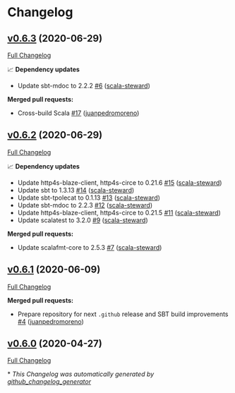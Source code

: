 # Changelog

## [v0.6.3](https://github.com/scala-exercises/scala-exercises-runtime/tree/v0.6.3) (2020-06-29)

[Full Changelog](https://github.com/scala-exercises/scala-exercises-runtime/compare/v0.6.2...v0.6.3)

📈 **Dependency updates**

- Update sbt-mdoc to 2.2.2 [\#6](https://github.com/scala-exercises/scala-exercises-runtime/pull/6) ([scala-steward](https://github.com/scala-steward))

**Merged pull requests:**

- Cross-build Scala [\#17](https://github.com/scala-exercises/scala-exercises-runtime/pull/17) ([juanpedromoreno](https://github.com/juanpedromoreno))

## [v0.6.2](https://github.com/scala-exercises/scala-exercises-runtime/tree/v0.6.2) (2020-06-29)

[Full Changelog](https://github.com/scala-exercises/scala-exercises-runtime/compare/v0.6.1...v0.6.2)

📈 **Dependency updates**

- Update http4s-blaze-client, http4s-circe to 0.21.6 [\#15](https://github.com/scala-exercises/scala-exercises-runtime/pull/15) ([scala-steward](https://github.com/scala-steward))
- Update sbt to 1.3.13 [\#14](https://github.com/scala-exercises/scala-exercises-runtime/pull/14) ([scala-steward](https://github.com/scala-steward))
- Update sbt-tpolecat to 0.1.13 [\#13](https://github.com/scala-exercises/scala-exercises-runtime/pull/13) ([scala-steward](https://github.com/scala-steward))
- Update sbt-mdoc to 2.2.3 [\#12](https://github.com/scala-exercises/scala-exercises-runtime/pull/12) ([scala-steward](https://github.com/scala-steward))
- Update http4s-blaze-client, http4s-circe to 0.21.5 [\#11](https://github.com/scala-exercises/scala-exercises-runtime/pull/11) ([scala-steward](https://github.com/scala-steward))
- Update scalatest to 3.2.0 [\#9](https://github.com/scala-exercises/scala-exercises-runtime/pull/9) ([scala-steward](https://github.com/scala-steward))

**Merged pull requests:**

- Update scalafmt-core to 2.5.3 [\#7](https://github.com/scala-exercises/scala-exercises-runtime/pull/7) ([scala-steward](https://github.com/scala-steward))

## [v0.6.1](https://github.com/scala-exercises/scala-exercises-runtime/tree/v0.6.1) (2020-06-09)

[Full Changelog](https://github.com/scala-exercises/scala-exercises-runtime/compare/v0.6.0...v0.6.1)

**Merged pull requests:**

- Prepare repository for next `.github` release and SBT build improvements [\#4](https://github.com/scala-exercises/scala-exercises-runtime/pull/4) ([juanpedromoreno](https://github.com/juanpedromoreno))

## [v0.6.0](https://github.com/scala-exercises/scala-exercises-runtime/tree/v0.6.0) (2020-04-27)

[Full Changelog](https://github.com/scala-exercises/scala-exercises-runtime/compare/bb689de25da859e30f66b4a9e6b5f500c60300f4...v0.6.0)



\* *This Changelog was automatically generated by [github_changelog_generator](https://github.com/github-changelog-generator/github-changelog-generator)*
